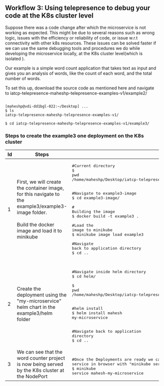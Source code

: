 ## Workflow 3: Using telepresence to debug your code at the K8s cluster level
Suppose there was a code change after which the microservice is not working as expected. This might be due to several reasons such as wrong logic, issues with the efficiency or reliability of code, or issue w.r.t connectivity with other k8s resources. These issues can be solved faster if we can use the same debugging tools and procedures we do while developing the microservice locally, at the K8s cluster level(which is isolated ).

Our example is a simple word count application that takes text as input and gives you an analysis of words, like the count of each word, and the total number of words. 

To set this up, download the source code as mentioned here and navigate to iatcp-telepresence-maheshp-telepresence-examples-v1/example2/
```

[maheshp@vdi-dd1bgl-022:~/Desktop] ...
$ ls
iatcp-telepresence-maheshp-telepresence-examples-v1/
 
$ cd iatcp-telepresence-maheshp-telepresence-examples-v1/example3/
```

### Steps to create the example3 one deployment on the K8s cluster
| Id | Steps| Details|
| -- | --------------------------------------------------------------------------------------------------------------------------------------------------------- | ------------------------------------------------------------------------------------------------------------------------------------------------------------------------------------------------------------------------------------------------------------------------------------------------------------------------------------------------------------------------------------------------------------------------------------------------------------------------------------------------------------------------------------------------------------------------------------------------------------------------------------------------------------------------------------------------------------------------------------------------------------------------------------------------------------------------------------------------------------------------------------------ |
| 1  | First, we will create the container image, for this navigate to the example3/example3-image folder.<br><br>Build the docker image and load it to minikube | <pre>#Current directory<br>$ pwd<br>/home/maheshp/Desktop/iatcp-telepresence-maheshp-telepresence-examples-v1/example3<br> <br>#Navigate to example3-image<br>$ cd example3-image/<br> <br># Building the image<br>$ docker build -t example3 .  <br> <br>#Load the image to minikube<br>$ minikube image load example3<br> <br>#Navigate back to application directory<br>$ cd ..<br></pre> |
| 2  | Create the deployment using the "my-microservice" helm chart in the example3/helm folder<br>| <pre>   <br>#Navigate inside helm directory<br>$ cd helm/<br> <br>$ pwd<br>/home/maheshp/Desktop/iatcp-telepresence-maheshp-telepresence-examples-v1/example3/helm<br> <br>#helm install <name of release><br>$ helm install mahesh my-microservice<br> <br> <br>#Navigate back to application directory<br>$ cd ..<br></pre>|
| 3  | We can see that the word counter project is now being served by the K8s cluster at the NodePort                                                           | <pre>   <br>#Once the Deployments are ready we can launch the service in browser with "minikube service <service name>"<br>$ minikube service mahesh-my-microservice<br>|-----------|------------------------|-------------|---------------------------|<br>| NAMESPACE |          NAME          | TARGET PORT |            URL            |<br>|-----------|------------------------|-------------|---------------------------|<br>| default   | mahesh-my-microservice | http/5000   | http://192.168.49.2:30260 |<br>|-----------|------------------------|-------------|---------------------------|<br>ðŸŽ‰  Opening service default/mahesh-my-microservice in default browser...<br> <br>#This will provide <the Node-IP>:<Node-Port> URL and launch the same in your default browser.<br></pre><br>![image1](images/workflow3/image1.png)<br>![image2](images/workflow3/image2.png) |
